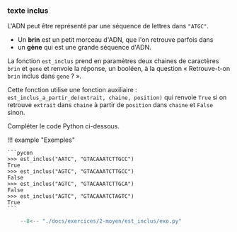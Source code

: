 

### texte inclus 


L'ADN peut être représenté par une séquence de lettres dans `"ATGC"`.

- Un **brin** est un petit morceau d'ADN, que l'on retrouve parfois dans
- un **gène** qui est une grande séquence d'ADN.

La fonction `est_inclus` prend en paramètres deux chaines de caractères `brin` et `gene` et renvoie la réponse, un booléen, à la question « Retrouve-t-on `brin` inclus dans `gene` ? ».

Cette fonction utilise une fonction auxiliaire : `est_inclus_a_partir_de(extrait, chaine, position)` qui renvoie `True` si on retrouve `extrait` dans `chaine` à partir de `position` dans `chaine` et `False` sinon.

Compléter le code Python ci-dessous.



!!! example "Exemples"

    ```pycon
    >>> est_inclus("AATC", "GTACAAATCTTGCC")
    True
    >>> est_inclus("AGTC", "GTACAAATCTTGCC")
    False
    >>> est_inclus("AGTC", "GTACAAATCTTGCA")
    False
    >>> est_inclus("AGTC", "GTACAAATCTAGTC")
    True
    ```


```python
    --8<-- "./docs/exercices/2-moyen/est_inclus/exo.py"
```


